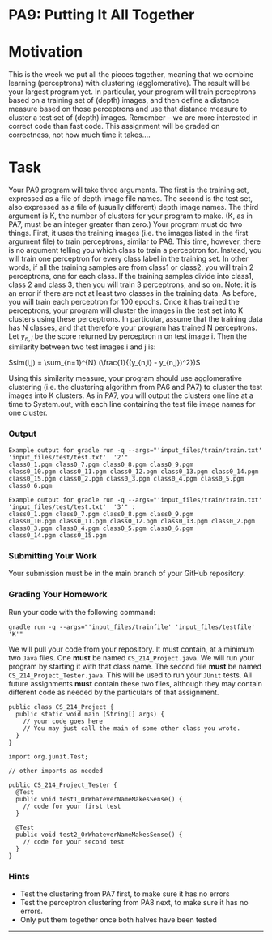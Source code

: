 # PA9: Putting It All Together

# Motivation
This is the week we put all the pieces together, meaning that we combine learning (perceptrons) 
with clustering (agglomerative). The result will be your largest program yet. In particular, your 
program will train perceptrons based on a training set of (depth) images, and then define a 
distance measure based on those perceptrons and use that distance measure to cluster a test set of 
(depth) images. 
Remember – we are more interested in correct code than fast code. This assignment will be 
graded on correctness, not how much time it takes….

# Task 
Your PA9 program will take three arguments. The first is the training set, expressed as a file of 
depth image file names. The second is the test set, also expressed as a file of (usually different) 
depth image names.  The third argument is K, the number of clusters for your program to make. 
(K, as in PA7, must be an integer greater than zero.) 
Your program must do two things. First, it uses the training images (i.e. the images listed in the 
first argument file) to train perceptrons, similar to PA8. This time, however, there is no argument 
telling you which class to train a perceptron for. Instead, you will train one perceptron for every 
class label in the training set. In other words, if all the training samples are from class1 or class2, 
you will train 2 perceptrons, one for each class. If the training samples  divide into class1, class 2 
and class 3, then you will train 3 perceptrons, and so on. Note: it is an error if there are not at least 
two classes in the training data. As before, you will train each perceptron for 100 epochs. 
Once it has trained the perceptrons, your program will cluster the images in the test set into K 
clusters using these perceptrons. In particular, assume that the training data has N classes, and 
that therefore your program has trained N perceptrons. Let $y_{n,i}$ be the score returned by perceptron 
n on test image i. Then the similarity between two test images i and j is:

$sim(i,j) = \sum_{n=1}^{N} (\frac{1}{(y_{n,i} - y_{n,j})^2})$

Using this similarity measure, your program should use agglomerative clustering (i.e. the 
clustering algorithm from PA6 and PA7) to cluster the test images into K clusters. 
As in PA7, you will output the clusters one line at a time to System.out, with each line containing 
the test file image names for one cluster.

### Output


```
Example output for gradle run -q --args="'input_files/train/train.txt' 'input_files/test/test.txt'  '2'"
class0_1.pgm class0_7.pgm class0_8.pgm class0_9.pgm 
class0_10.pgm class0_11.pgm class0_12.pgm class0_13.pgm class0_14.pgm class0_15.pgm class0_2.pgm class0_3.pgm class0_4.pgm class0_5.pgm class0_6.pgm

Example output for gradle run -q --args="'input_files/train/train.txt' 'input_files/test/test.txt'  '3'" :
class0_1.pgm class0_7.pgm class0_8.pgm class0_9.pgm 
class0_10.pgm class0_11.pgm class0_12.pgm class0_13.pgm class0_2.pgm class0_3.pgm class0_4.pgm class0_5.pgm class0_6.pgm 
class0_14.pgm class0_15.pgm
```


### Submitting Your Work

Your submission must be in the main branch of your GitHub repository.

### Grading Your Homework

Run your code with the following command:

```
gradle run -q --args="'input_files/trainfile' 'input_files/testfile' 'K'"
```
We will pull your code from your repository. It must contain, at a minimum two
`Java` files. One **must** be named `CS_214_Project.java`. We will run your
program by starting it with that class name. The second file **must** be named
`CS_214_Project_Tester.java`. This will be used to run your `JUnit` tests.
All future assignments **must** contain these two files, although they may
contain different code as needed by the particulars of that assignment.

~~~~
public class CS_214_Project {
  public static void main (String[] args) {
    // your code goes here
    // You may just call the main of some other class you wrote.
  }
}
~~~~

~~~~
import org.junit.Test;

// other imports as needed

public CS_214_Project_Tester {
  @Test
  public void test1_OrWhateverNameMakesSense() {
    // code for your first test
  }

  @Test
  public void test2_OrWhateverNameMakesSense() {
    // code for your second test
  }
}
~~~~

### Hints

- Test the clustering from PA7 first, to make sure it has no errors 
- Test the perceptron clustering from PA8 next, to make sure it has no errors. 
- Only put them together once both halves have been tested

---
